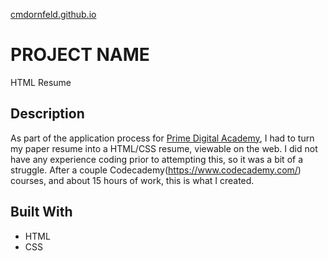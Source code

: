 [cmdornfeld.github.io](https://cmdornfeld.github.io/)

# PROJECT NAME

HTML Resume

## Description

As part of the application process for [Prime Digital Academy](https://primeacademy.io/), I had to turn my paper resume into a HTML/CSS resume, viewable on the web.  I did not have any experience coding prior to attempting this, so it was a bit of a struggle.  After a couple Codecademy(https://www.codecademy.com/) courses, and about 15 hours of work, this is what I created.


## Built With
- HTML
- CSS
